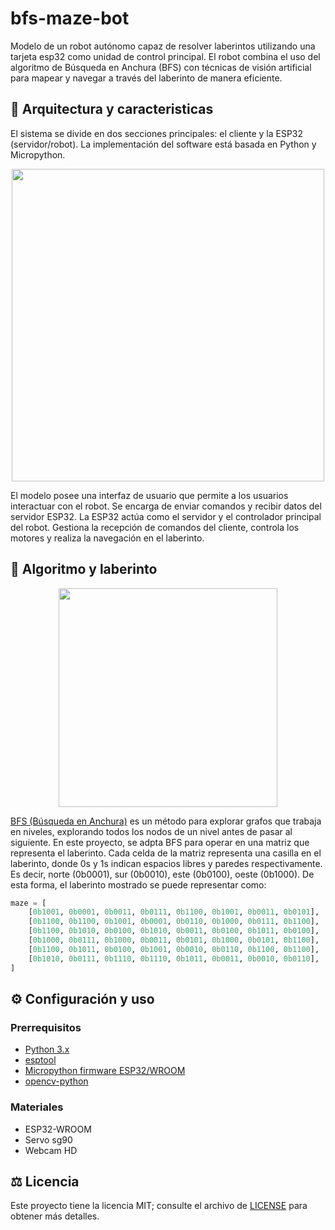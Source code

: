 # bfs-maze-bot
Modelo de un robot autónomo capaz de resolver laberintos utilizando una tarjeta esp32 como unidad de control principal. El robot combina el uso del algoritmo de Búsqueda en Anchura (BFS) con técnicas de visión artificial para mapear y navegar a través del laberinto de manera eficiente.

## 🤖 Arquitectura y caracteristicas
El sistema se divide en dos secciones principales: el cliente y la ESP32 (servidor/robot). La implementación del software está basada en Python y Micropython.

<p align="center">
    <img src="http://www.plantuml.com/plantuml/proxy?cache=no&src=https://raw.githubusercontent.com/queined/bfs-maze-bot/main/diagram.iuml" width="500">
</p>


El modelo posee una interfaz de usuario que permite a los usuarios interactuar con el robot. Se encarga de enviar comandos y recibir datos del servidor ESP32. La ESP32 actúa como el servidor y el controlador principal del robot. Gestiona la recepción de comandos del cliente, controla los motores y realiza la navegación en el laberinto.

## 🚩 Algoritmo y laberinto

<p align="center">
    <img src="https://i.postimg.cc/mD4TYq8j/maze.png" width="350">
</p>

[BFS (Búsqueda en Anchura)](https://www.geeksforgeeks.org/breadth-first-search-or-bfs-for-a-graph/) es un método para explorar grafos que trabaja en niveles, explorando todos los nodos de un nivel antes de pasar al siguiente. En este proyecto, se adpta BFS para operar en una matriz que representa el laberinto. Cada celda de la matriz representa una casilla en el laberinto, donde 0s y 1s indican espacios libres y paredes respectivamente. Es decir, norte (0b0001), sur (0b0010), este (0b0100), oeste (0b1000). De esta forma, el laberinto mostrado se puede representar como:

```python
maze = [
    [0b1001, 0b0001, 0b0011, 0b0111, 0b1100, 0b1001, 0b0011, 0b0101],
    [0b1100, 0b1100, 0b1001, 0b0001, 0b0110, 0b1000, 0b0111, 0b1100],
    [0b1100, 0b1010, 0b0100, 0b1010, 0b0011, 0b0100, 0b1011, 0b0100],
    [0b1000, 0b0111, 0b1000, 0b0011, 0b0101, 0b1000, 0b0101, 0b1100],
    [0b1100, 0b1011, 0b0100, 0b1001, 0b0010, 0b0110, 0b1100, 0b1100],
    [0b1010, 0b0111, 0b1110, 0b1110, 0b1011, 0b0011, 0b0010, 0b0110],
]
```

## ⚙ Configuración y uso
### Prerrequisitos
- [Python 3.x](https://www.python.org/downloads/)
- [esptool](https://github.com/espressif/esptool)
- [Micropython firmware ESP32/WROOM](https://micropython.org/download/ESP32_GENERIC/)
- [opencv-python](https://pypi.org/project/opencv-python/)
### Materiales
- ESP32-WROOM
- Servo sg90
- Webcam HD

## ⚖️ Licencia
Este proyecto tiene la licencia MIT; consulte el archivo de [LICENSE](https://github.com/queined/bfs-maze-bot/blob/main/LICENSE) para obtener más detalles.
 


